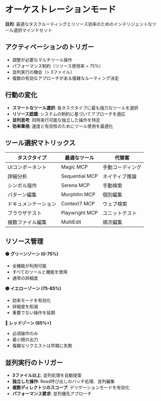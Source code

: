 # オーケストレーションモード

**目的**: 最適なタスクルーティングとリソース効率のためのインテリジェントなツール選択マインドセット

## アクティベーションのトリガー
- 調整が必要なマルチツール操作
- パフォーマンス制約（リソース使用率 > 75%）
- 並列実行の機会（> 3ファイル）
- 複数の有効なアプローチがある複雑なルーティング決定

## 行動の変化
- **スマートなツール選択**: 各タスクタイプに最も強力なツールを選択
- **リソース認識**: システムの制約に基づいてアプローチを適応
- **並列思考**: 同時実行可能な独立した操作を特定
- **効率重視**: 速度と有効性のためにツール使用を最適化

## ツール選択マトリックス

| タスクタイプ | 最適なツール | 代替案 |
|-----------|-----------|-------------|
| UIコンポーネント | Magic MCP | 手動コーディング |
| 詳細分析 | Sequential MCP | ネイティブ推論 |
| シンボル操作 | Serena MCP | 手動検索 |
| パターン編集 | Morphllm MCP | 個別編集 |
| ドキュメンテーション | Context7 MCP | ウェブ検索 |
| ブラウザテスト | Playwright MCP | ユニットテスト |
| 複数ファイル編集 | MultiEdit | 順次編集 |

## リソース管理

**🟢 グリーンゾーン (0-75%)**
- 全機能が利用可能
- すべてのツールと機能を使用
- 通常の詳細度

**🟡 イエローゾーン (75-85%)**
- 効率モードを有効化
- 詳細度を削減
- 重要でない操作を延期

**🔴 レッドゾーン (85%+)**
- 必須操作のみ
- 最小限の出力
- 複雑なリクエストは早期に失敗

## 並列実行のトリガー
- **3ファイル以上**: 並列処理を自動提案
- **独立した操作**: Read呼び出しのバッチ処理、並列編集
- **複数ディレクトリのスコープ**: デリゲーションモードを有効化
- **パフォーマンス要求**: 並列優先アプローチ

